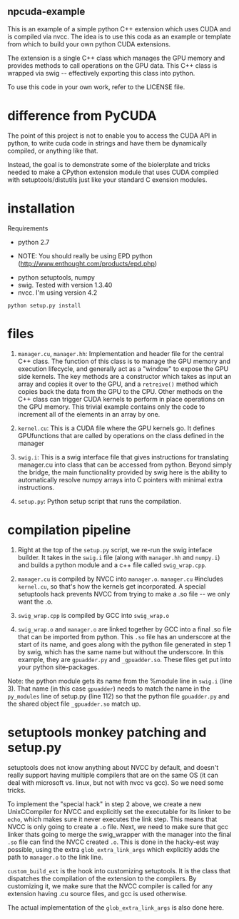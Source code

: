 ## npcuda-example

This is an example of a simple python C++ extension which uses CUDA and is compiled via nvcc.
The idea is to use this coda as an example or template from which to build your own python CUDA extensions.

The extension is a single C++ class which manages the GPU memory and provides methods to call operations on the GPU data.
This C++ class is wrapped via swig -- effectively exporting this class into python.

To use this code in your own work, refer to the LICENSE file.

# difference from PyCUDA

The point of this project is not to enable you to access the CUDA API in python, to write cuda code in strings and have
them be dynamically compiled, or anything like that.

Instead, the goal is to demonstrate some of the biolerplate and tricks needed to make a CPython extension module that
uses CUDA compiled with setuptools/distutils just like your standard C exension modules.

# installation

Requirements
- python 2.7
 * NOTE: You should really be using EPD python (http://www.enthought.com/products/epd.php)
- python setuptools, numpy
- swig. Tested with version 1.3.40
- nvcc. I'm using version 4.2

`python setup.py install`

# files

1. `manager.cu`, `manager.hh`: Implementation and header file for the central C++ class. The function of this
class is to manage the GPU memory and execution lifecycle, and generally act as a "window" to expose the GPU side kernels.
The key methods are a constructor which takes as input an array and copies it over to the GPU, and a `retreive()` method
which copies back the data from the GPU to the CPU. Other methods on the C++ class can trigger CUDA kernels to perform
in place operations on the GPU memory. This trivial example contains only the code to increment all of the elements in an
array by one.

2. `kernel.cu`: This is a CUDA file where the GPU kernels go. It defines GPUfunctions that are called by operations
on the class defined in the manager

3. `swig.i`: This is a swig interface file that gives instructions for translating manager.cu into class that can be accessed
from python. Beyond simply the bridge, the main functionality provided by swig here is the ability to automatically resolve
numpy arrays into C pointers with minimal extra instructions.

4. `setup.py`: Python setup script that runs the compilation.

# compilation pipeline

1. Right at the top of the `setup.py` script, we re-run the swig inteface builder. It takes in the `swig.i` file (along with `manager.hh`
and `numpy.i`) and builds a python module and a c++ file called `swig_wrap.cpp`.

2. `manager.cu` is compiled by NVCC into `manager.o`. `manager.cu` #includes `kernel.cu`, so that's how the kernels get incorporated.
A special setuptools hack prevents NVCC from trying to make a .so file -- we only want the .o.

3. `swig_wrap.cpp` is compiled by GCC into `swig_wrap.o`

4. `swig_wrap.o` and `manager.o` are linked together by GCC into a final .so file that can be imported from python. This `.so` file has an
underscore at the start of its name, and goes along with the python file generated in step 1 by swig, which has the same name but without
the underscore. In this example, they are `gpuadder.py` and `_gpuadder.so`. These files get put into your python site-packages.

Note: the python module gets its name from the %module line in `swig.i` (line 3). That name (in this case `gpuadder`) needs to match the
name in the `py_modules` line of setup.py (line 112) so that the python file `gpuadder.py` and the shared object file `_gpuadder.so` match up.


# setuptools monkey patching and setup.py

setuptools does not know anything about NVCC by default, and doesn't really support having multiple compilers that are on the same OS
(it can deal with microsoft vs. linux, but not with nvcc vs gcc). So we need some tricks.

To implement the "special hack" in step 2 above, we create a new UnixCCompiler for NVCC and explicitly set the executable for its linker
to be `echo`, which makes sure it never executes the link step. This means that NVCC is only going to create a `.o` file. Next, we need to
make sure that gcc linker thats going to merge the swig_wrapper with the manager into the final `.so` file can find the NVCC created `.o`.
This is done in the hacky-est way possible, using the extra `glob_extra_link_args` which explicitly adds the path to `manager.o` to the link
line.

`custom_build_ext` is the hook into customizing setuptools. It is the class that dispatches the compilation of the extension to the compilers.
By customizing it, we make sure that the NVCC compiler is called for any extension having .cu source files, and gcc is used otherwise.

The actual implementation of the `glob_extra_link_args` is also done here.

